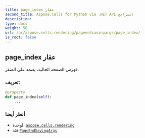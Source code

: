 ```yaml
---
title: page_index عقار
second_title: Aspose.Cells for Python via .NET API المراجع
description:
type: docs
weight: 50
url: /ar/aspose.cells.rendering/pageendsavingargs/page_index/
is_root: false
---
```

##  page_index عقار

فهرس الصفحة الحالية، يعتمد على الصفر.
###  تعريف:
```python
@property
def page_index(self):
    ...
```

###  أنظر أيضا
* الوحدة [`aspose.cells.rendering`](../../)
* فئة [`PageEndSavingArgs`](/cells/python-net/ar/aspose.cells.rendering/pageendsavingargs)
